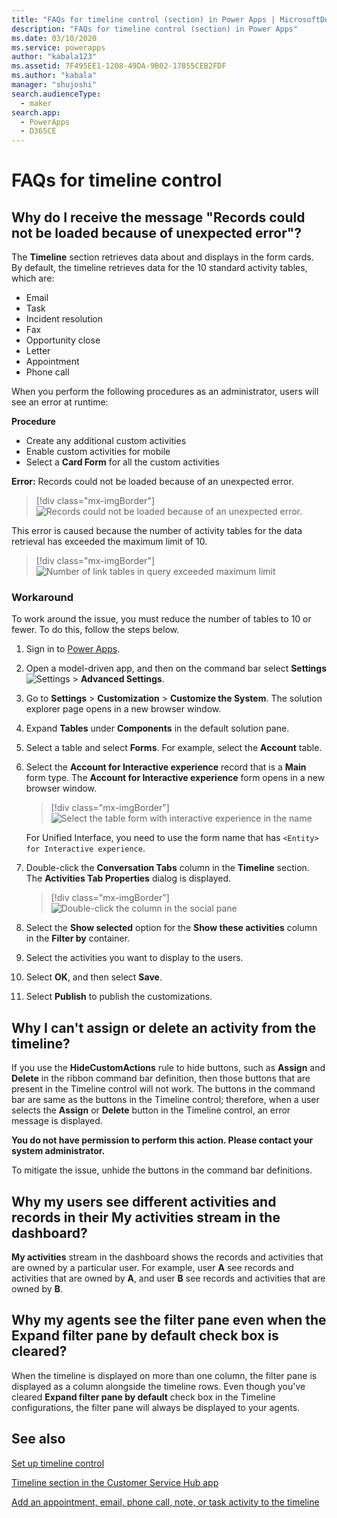 ```yaml
---
title: "FAQs for timeline control (section) in Power Apps | MicrosoftDocs"
description: "FAQs for timeline control (section) in Power Apps"
ms.date: 03/10/2020
ms.service: powerapps
author: "kabala123"
ms.assetid: 7F495EE1-1208-49DA-9B02-17855CEB2FDF
ms.author: "kabala"
manager: "shujoshi"
search.audienceType: 
  - maker
search.app: 
  - PowerApps
  - D365CE
---
```


# FAQs for timeline control

## Why do I receive the message "Records could not be loaded because of unexpected error"?

The **Timeline** section retrieves data about and displays in the form cards. By default, the timeline retrieves data for the 10 standard activity tables, which are:

-    Email
-    Task
-    Incident resolution
-    Fax
-    Opportunity close
-    Letter
-    Appointment
-    Phone call

When you perform the following procedures as an administrator, users will see an error at runtime:

**Procedure**
-    Create any additional custom activities
-    Enable custom activities for mobile
-    Select a **Card Form** for all the custom activities 

**Error:** Records could not be loaded because of an unexpected error.

   > [!div class="mx-imgBorder"] 
   > ![Records could not be loaded because of an unexpected error.](media/timeline-error1.png "Records could not be loaded because of an unexpected error.")

This error is caused because the number of activity tables for the data retrieval has exceeded the maximum limit of 10.

   > [!div class="mx-imgBorder"] 
   > ![Number of link tables in query exceeded maximum limit](media/timeline-error2.png "[Number of link tables in query exceeded maximum limit")

### Workaround

To work around the issue, you must reduce the number of tables to 10 or fewer. To do this, follow the steps below.

1.  Sign in to [Power Apps](https://make.powerapps.com/?utm_source=padocs&utm_medium=linkinadoc&utm_campaign=referralsfromdoc).

2.  Open a model-driven app, and then on the command bar select **Settings** ![Settings](../model-driven-apps/media/powerapps-gear.png) > **Advanced  Settings**.

3.   Go to **Settings** > **Customization** > **Customize the System**. The solution explorer page opens in a new browser window.

4.   Expand **Tables** under **Components** in the default solution pane.

5.   Select a table and select **Forms**. For example, select the **Account** table.

6.   Select the **Account for Interactive experience** record that is a **Main** form type. The **Account for Interactive experience** form opens in a new browser window.

      > [!div class="mx-imgBorder"] 
      > ![Select the table form with interactive experience in the name](media/account-interactive-experience.png "Select the table form with interactive experience in the name")

      For Unified Interface, you need to use the form name that has `<Entity> for Interactive experience`.

7.    Double-click the **Conversation Tabs** column in the **Timeline** section. The **Activities Tab Properties** dialog is displayed.

      > [!div class="mx-imgBorder"] 
      > ![Double-click the column in the social pane](media/timeline-conversation-tabs-field.png "Double-click the column in the social pane")  

8.    Select the **Show selected** option for the **Show these activities** column in the **Filter by** container.

9.    Select the activities you want to display to the users.

10.    Select **OK**, and then select **Save**.

11.    Select **Publish** to publish the customizations.


## Why I can't assign or delete an activity from the timeline?

If you use the **HideCustomActions** rule to hide buttons, such as **Assign** and **Delete** in the ribbon command bar definition, then those buttons that are present in the Timeline control will not work. The buttons in the command bar are same as the buttons in the Timeline control; therefore, when a user selects the **Assign** or **Delete** button in the Timeline control, an error message is displayed.

**You do not have permission to perform this action. Please contact your system administrator.**

To mitigate the issue, unhide the buttons in the command bar definitions.


## Why my users see different activities and records in their My activities stream in the dashboard?

**My activities** stream in the dashboard shows the records and activities that are owned by a particular user. For example, user **A** see records and activities that are owned by **A**, and user **B** see records and activities that are owned by **B**.


## Why my agents see the filter pane even when the Expand filter pane by default check box is cleared?

When the timeline is displayed on more than one column, the filter pane is displayed as a column alongside the timeline rows. Even though you've cleared **Expand filter pane by default** check box in the Timeline configurations, the filter pane will always be displayed to your agents.

## See also

[Set up timeline control](set-up-timeline-control.md)

[Timeline section in the Customer Service Hub app](https://docs.microsoft.com/dynamics365/customer-service/customer-service-hub-user-guide-basics#timeline)

[Add an appointment, email, phone call, note, or task activity to the timeline](../../user/add-activities.md)
